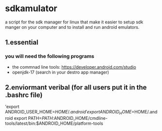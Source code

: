 # sdkamulator
a script for the sdk manager for linux that make it easier to setup sdk manger on 
your computer and to install and run android emulators.

## 1.essential
### you will need the following programs
- the commnad line tools: https://developer.android.com/studio
- openjdk-17 (search in your destro app manager) 

## 2.enviormant veribal (for all users put it in the .bashrc file)
'export ANDROID_USER_HOME=$HOME/.android'
 export ANDROID_HOME=$HOME/.android
 export PATH=$PATH:$ANDROID_HOME/cmdline-tools/latest/bin:$ANDROID_HOME/platform-tools

